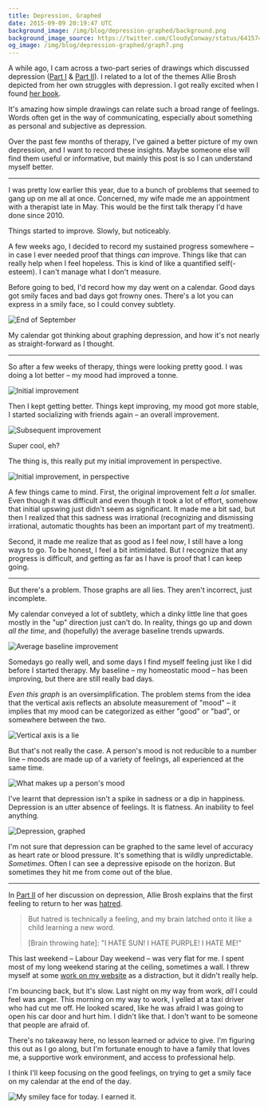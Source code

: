 ```yaml
---
title: Depression, Graphed
date: 2015-09-09 20:19:47 UTC
background_image: /img/blog/depression-graphed/background.png
background_image_source: https://twitter.com/CloudyConway/status/641574774423089152
og_image: /img/blog/depression-graphed/graph7.png
---
```


A while ago, I cam across a two-part series of drawings which discussed depression ([Part I](http://hyperboleandahalf.blogspot.nl/2011/10/adventures-in-depression.html) & [Part II](http://hyperboleandahalf.blogspot.nl/2013/05/depression-part-two.html)). I related to a lot of the themes Allie Brosh depicted from her own struggles with depression. I got really excited when I found [her book](http://amzn.to/1McmNmt).

It's amazing how simple drawings can relate such a broad range of feelings. Words often get in the way of communicating, especially about something as personal and subjective as depression. 

Over the past few months of therapy, I've gained a better picture of my own depression, and I want to record these insights. Maybe someone else will find them useful or informative, but mainly this post is so I can understand myself better.

<!-- more -->

----------------

I was pretty low earlier this year, due to a bunch of problems that seemed to gang up on me all at once. Concerned, my wife made me an appointment with a therapist late in May. This would be the first talk therapy I'd have done since 2010.

Things started to improve. Slowly, but noticeably. 

A few weeks ago, I decided to record my sustained progress somewhere – in case I ever needed proof that things _can_ improve. Things like that can really help when I feel hopeless. This is kind of like a quantified self(-esteem). I can't manage what I don't measure.

Before going to bed, I'd record how my day went on a calendar. Good days got smily faces and bad days got frowny ones. There's a lot you can express in a smily face, so I could convey subtlety.

![End of September](/img/blog/depression-graphed/calendar.jpg)

My calendar got thinking about graphing depression, and how it's not nearly as straight-forward as I thought. 

----------------

So after a few weeks of therapy, things were looking pretty good. I was doing a lot better – my mood had improved a tonne. 

![Initial improvement](/img/blog/depression-graphed/graph1.png)

Then I kept getting better. Things kept improving, my mood got more stable, I started socializing with friends again – an overall improvement.

![Subsequent improvement](/img/blog/depression-graphed/graph2.png)

Super cool, eh? 

The thing is, this really put my initial improvement in perspective. 

![Initial improvement, in perspective](/img/blog/depression-graphed/graph3.png)

A few things came to mind. First, the original improvement felt _a lot_ smaller. Even though it was difficult and even though it took a lot of effort, somehow that initial upswing just didn't seem as significant. It made me a bit sad, but then I realized that this sadness was irrational (recognizing and dismissing irrational, automatic thoughts has been an important part of my treatment).

Second, it made me realize that as good as I feel _now_, I still have a long ways to go. To be honest, I feel a bit intimidated. But I recognize that any progress is difficult, and getting as far as I have is proof that I can keep going. 

----------------

But there's a problem. Those graphs are all lies. They aren't incorrect, just incomplete. 

My calendar conveyed a lot of subtlety, which a dinky little line that goes mostly in the "up" direction just can't do. In reality, things go up and down _all the time_, and (hopefully) the average baseline trends upwards.

![Average baseline improvement](/img/blog/depression-graphed/graph4.png)

Somedays go really well, and some days I find myself feeling just like I did before I started therapy. My baseline – my homeostatic mood – has been improving, but there are still really bad days. 

_Even this graph_ is an oversimplification. The problem stems from the idea that the vertical axis reflects an absolute measurement of "mood" – it implies that my mood can be categorized as either "good" or "bad", or somewhere between the two. 

![Vertical axis is a lie](/img/blog/depression-graphed/graph5.png)

But that's not really the case. A person's mood is not reducible to a number line – moods are made up of a variety of feelings, all experienced at the same time. 

![What makes up a person's mood](/img/blog/depression-graphed/graph6.png)

I've learnt that depression isn't a spike in sadness or a dip in happiness. Depression is an utter absence of feelings. It is flatness. An inability to feel anything. 

![Depression, graphed](/img/blog/depression-graphed/graph7.png)

I'm not sure that depression can be graphed to the same level of accuracy as heart rate or blood pressure. It's something that is wildly unpredictable. _Sometimes_. Often I can see a depressive episode on the horizon. But sometimes they hit me from come out of the blue.

----------------

In [Part II](http://hyperboleandahalf.blogspot.nl/2013/05/depression-part-two.html) of her discussion on depression, Allie Brosh explains that the first feeling to return to her was [hatred](http://1.bp.blogspot.com/-JRfSp-ALu3Q/Uga2ko-8r0I/AAAAAAAAKKo/dxhhBX89w0E/s1600/ADTWO39.png). 

> But hatred is technically a feeling, and my brain latched onto it like a child learning a new word.
> 
> [Brain throwing hate]: "I HATE SUN! I HATE PURPLE! I HATE ME!"

This last weekend – Labour Day weekend – was very flat for me. I spent most of my long weekend staring at the ceiling, sometimes a wall. I threw myself at some [work on my website](/blog/blog-infrastructure/) as a distraction, but it didn't really help. 

I'm bouncing back, but it's slow. Last night on my way from work, _all_ I could feel was anger. This morning on my way to work, I yelled at a taxi driver who had cut me off. He looked scared, like he was afraid I was going to open his car door and hurt him. I didn't like that. I don't want to be someone that people are afraid of.

There's no takeaway here, no lesson learned or advice to give. I'm figuring this out as I go along, but I'm fortunate enough to have a family that loves me, a supportive work environment, and access to professional help. 

I think I'll keep focusing on the good feelings, on trying to get a smily face on my calendar at the end of the day.

![My smiley face for today. I earned it.](/img/blog/depression-graphed/face.png)
